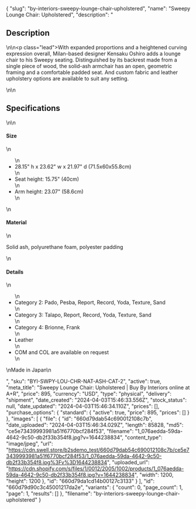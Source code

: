 {
  "slug": "by-interiors-sweepy-lounge-chair-upholstered",
  "name": "Sweepy Lounge Chair: Upholstered",
  "description": "<h2>Description</h2>\n<!-- split -->\n<p class=\"lead\">With expanded proportions and a heightened curving expression overall, Milan-based designer Kensaku Oshiro adds a lounge chair to his Sweepy seating. Distinguished by its backrest made from a single piece of wood, the solid-ash armchair has an open, geometric framing and a comfortable padded seat. And custom fabric and leather upholstery options are available to suit any setting.</p>\n<!-- split -->\n<h2>Specifications</h2>\n<!-- split -->\n<h4>Size</h4>\n<ul>\n<li>28.15\" h x 23.62\" w x 21.97\" d (71.5x60x55.8cm)</li>\n<li>Seat height: 15.75\" (40cm)</li>\n<li>Arm height: 23.07\" (58.6cm)</li>\n</ul>\n<h4>Material</h4>\n<p>Solid ash, polyurethane foam, polyester padding</p>\n<h4>Details</h4>\n<ul>\n<li>Category 2: Pado, Pesba, Report, Record, Yoda, Texture, Sand</li>\n<li>Category 3: Talapo, Report, Record, Yoda, Texture, Sand</li>\n<li>Category 4: Brionne, Frank</li>\n<li>Leather</li>\n<li>COM and COL are available on request</li>\n</ul>\nMade in Japan\n<ul></ul>",
  "sku": "BYI-SWPY-LOU-CHR-NAT-ASH-CAT-2",
  "active": true,
  "meta_title": "Sweepy Lounge Chair: Upholstered | Buy By Interiors online at A+R",
  "price": 895,
  "currency": "USD",
  "type": "physical",
  "delivery": "shipment",
  "date_created": "2024-04-03T15:46:33.556Z",
  "stock_status": null,
  "date_updated": "2024-04-03T15:46:34.110Z",
  "prices": [],
  "purchase_options": {
    "standard": {
      "active": true,
      "price": 895,
      "prices": []
    }
  },
  "images": [
    {
      "file": {
        "id": "660d79dab54c690012108c7b",
        "date_uploaded": "2024-04-03T15:46:34.029Z",
        "length": 85828,
        "md5": "ce5e73439993981a51f6770bcf284f53",
        "filename": "1_076aedda-59da-4642-9c50-db2f33b354f8.jpg?v=1644238834",
        "content_type": "image/jpeg",
        "url": "https://cdn.swell.store/b2sdemo_test/660d79dab54c690012108c7b/ce5e73439993981a51f6770bcf284f53/1_076aedda-59da-4642-9c50-db2f33b354f8.jpg%3Fv%3D1644238834",
        "uploaded_url": "https://cdn.shopify.com/s/files/1/0012/2005/1002/products/1_076aedda-59da-4642-9c50-db2f33b354f8.jpg?v=1644238834",
        "width": 1200,
        "height": 1200
      },
      "id": "660d79da1cd14b00127c3133"
    }
  ],
  "id": "660d79d90c3c45001217da2e",
  "variants": {
    "count": 0,
    "page_count": 1,
    "page": 1,
    "results": []
  },
  "filename": "by-interiors-sweepy-lounge-chair-upholstered"
}